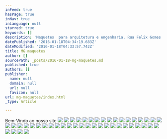 ```yaml
---
inFeed: true
hasPage: true
inNav: true
inLanguage: null
starred: true
keywords: []
description: 'Maquetes  para arquitetura e engenharia. Rua Felix Gomes da Costa 217 - Piratininga - Niterói - RJ. Tel: 21 982507159'
datePublished: '2016-01-18T04:34:19.683Z'
dateModified: '2016-01-18T04:33:57.742Z'
title: MG maquetes
author: []
sourcePath: _posts/2016-01-18-mg-maquetes.md
published: true
authors: []
publisher:
  name: null
  domain: null
  url: null
  favicon: null
url: mg-maquetes/index.html
_type: Article

---
```

Bem-Vindo ao nosso site
![](https://s3-us-west-2.amazonaws.com/the-grid-img/p/737827a52d1fa1ab8cf80e89e96e42408224bba9.gif)
![](https://s3-us-west-2.amazonaws.com/the-grid-img/p/51edab9fc26ec86877149034c43aa096f1e945c5.jpg)
![](https://s3-us-west-2.amazonaws.com/the-grid-img/p/04252f5b223ac031256d42a3ce6ee0b96e4c3659.jpg)
![](https://the-grid-user-content.s3-us-west-2.amazonaws.com/856b1cb4-4239-47af-a3ef-e62fa862eef0.jpg)
![](https://the-grid-user-content.s3-us-west-2.amazonaws.com/9e07e4c6-4a2b-4a75-bcda-a831a45e9f2b.JPG)
![](https://s3-us-west-2.amazonaws.com/the-grid-img/p/49f59f0dd4b249dc8ad58971640181c53d16a2e0.jpg)
![](https://s3-us-west-2.amazonaws.com/the-grid-img/p/9b973da6d44c9244873fadd24bded254ae06609f.jpg)
![](https://s3-us-west-2.amazonaws.com/the-grid-img/p/1d54a4331c56c9e002834713d73740f5f889d17a.jpg)
![](https://the-grid-user-content.s3-us-west-2.amazonaws.com/9517f80d-61e4-42ee-b3bb-716a1419b580.JPG)
![](https://the-grid-user-content.s3-us-west-2.amazonaws.com/c432ad1f-5e31-4731-b3a8-f1ae9cdc03fa.jpg)
![](https://the-grid-user-content.s3-us-west-2.amazonaws.com/af04c25a-680f-4caf-bca8-0b067d5e77d1.jpg)
![](https://the-grid-user-content.s3-us-west-2.amazonaws.com/2630de20-d1bc-46bd-b9d6-2947cca7900f.JPG)
![](https://the-grid-user-content.s3-us-west-2.amazonaws.com/afd7f90e-08fa-4ccf-8daf-2c347b1f3f9f.JPG)
![](https://the-grid-user-content.s3-us-west-2.amazonaws.com/785b4fbc-31ea-45e2-9855-0db5b214f624.jpg)
![](https://the-grid-user-content.s3-us-west-2.amazonaws.com/4143057e-4bd2-43fd-91c5-3b97e2e25bda.JPG)
![](https://the-grid-user-content.s3-us-west-2.amazonaws.com/64cd7d35-2a54-414f-8b61-ef3a22e487b0.jpg)
![](https://the-grid-user-content.s3-us-west-2.amazonaws.com/509d39b6-2cb0-49b2-8cde-f17735917ad8.jpg)
![](https://the-grid-user-content.s3-us-west-2.amazonaws.com/33b82c50-baaf-445e-9faa-da70266c7e3a.JPG)
![](https://the-grid-user-content.s3-us-west-2.amazonaws.com/06ce804d-8a82-472f-8f45-f2af557ee0ae.JPG)
![](https://the-grid-user-content.s3-us-west-2.amazonaws.com/15432ffe-6000-4840-93b2-a3bf14c07868.JPG)
![](https://the-grid-user-content.s3-us-west-2.amazonaws.com/1a953386-71fd-4679-b39e-c1ab1e318be8.JPG)
![](https://the-grid-user-content.s3-us-west-2.amazonaws.com/55de0afb-a195-4617-b765-12f17fdfc1ce.jpg)
![](https://the-grid-user-content.s3-us-west-2.amazonaws.com/48ec005b-3fc2-4657-8d40-88e3f6524c7c.JPG)
![](https://the-grid-user-content.s3-us-west-2.amazonaws.com/110334e3-282e-4b31-99b9-881086ede5eb.JPG)
![](https://the-grid-user-content.s3-us-west-2.amazonaws.com/f4c4e2a7-6597-49d0-99e8-83979676b815.jpg)
![](https://the-grid-user-content.s3-us-west-2.amazonaws.com/777ca0e4-7b3a-4f5d-86f8-4d5130b2dbe1.jpg)
![](https://the-grid-user-content.s3-us-west-2.amazonaws.com/2ca042ff-dfd4-4334-850f-c6cb5bc22f33.JPG)
![](https://the-grid-user-content.s3-us-west-2.amazonaws.com/b6424f0c-6356-4715-b0ce-a61ccf72a63d.JPG)
![](https://the-grid-user-content.s3-us-west-2.amazonaws.com/c756c2e3-80fd-4a70-ab38-9afcb51fd035.jpg)
![](https://the-grid-user-content.s3-us-west-2.amazonaws.com/2d218d3f-ba0b-40fe-adf1-db93577a0b6c.jpg)
![](https://the-grid-user-content.s3-us-west-2.amazonaws.com/f4308740-fcf7-4a69-89dc-7e1d18e7805b.jpg)
![](https://the-grid-user-content.s3-us-west-2.amazonaws.com/e7f66d3a-764f-4e81-8711-1ea63e2af72d.jpg)
![](https://the-grid-user-content.s3-us-west-2.amazonaws.com/71024641-4690-4717-8285-5106b0ebc47b.jpg)
![](https://the-grid-user-content.s3-us-west-2.amazonaws.com/99508965-3eb7-4bdb-993d-214ce0b79259.JPG)
![](https://the-grid-user-content.s3-us-west-2.amazonaws.com/1fbab18b-796a-44a0-975f-0facbda86340.jpg)
![](https://the-grid-user-content.s3-us-west-2.amazonaws.com/854ec189-712f-4994-911e-e404eda6d4cb.JPG)
![](https://the-grid-user-content.s3-us-west-2.amazonaws.com/6e2be300-7f50-47de-b9c3-01099b43612a.jpg)
![](https://the-grid-user-content.s3-us-west-2.amazonaws.com/691f23fa-0ae1-4bf0-838f-cf056b6ff588.jpg)
![](https://the-grid-user-content.s3-us-west-2.amazonaws.com/7f6885b6-c098-4311-a024-06aee1b4f692.jpg)
![](https://the-grid-user-content.s3-us-west-2.amazonaws.com/511dc286-c605-476d-9ec1-a30ac7bb3d32.jpg)
![](https://the-grid-user-content.s3-us-west-2.amazonaws.com/1258df6b-af81-455e-ad21-f289d152e8ec.JPG)
![](https://the-grid-user-content.s3-us-west-2.amazonaws.com/e7850fbc-d479-4547-a075-492b381a3978.JPG)
![](https://the-grid-user-content.s3-us-west-2.amazonaws.com/37ac31f2-bb52-4e38-a56a-ab1ed7ef4a95.JPG)
![](https://the-grid-user-content.s3-us-west-2.amazonaws.com/b1caf592-717e-44be-8a2d-25b32e877e14.JPG)
![](https://the-grid-user-content.s3-us-west-2.amazonaws.com/3bfd4c49-562f-433e-9ab7-7d6cc5c84af2.JPG)
![](https://the-grid-user-content.s3-us-west-2.amazonaws.com/06068b44-d578-4b6d-bba6-80e3fe62dda6.jpg)